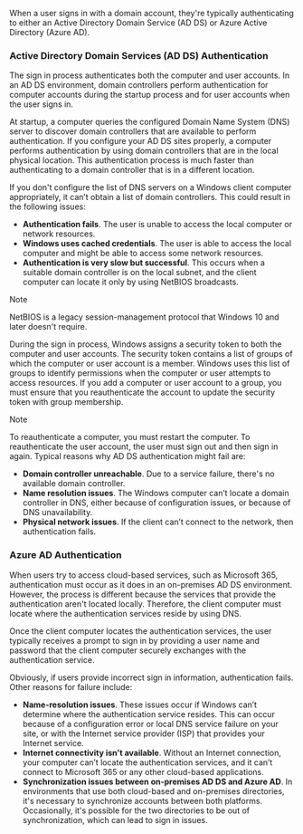 When a user signs in with a domain account, they're typically authenticating to either an Active Directory Domain Service (AD DS) or Azure Active Directory (Azure AD).

### Active Directory Domain Services (AD DS) Authentication

The sign in process authenticates both the computer and user accounts. In an AD DS environment, domain controllers perform authentication for computer accounts during the startup process and for user accounts when the user signs in.

At startup, a computer queries the configured Domain Name System (DNS) server to discover domain controllers that are available to perform authentication. If you configure your AD DS sites properly, a computer performs authentication by using domain controllers that are in the local physical location. This authentication process is much faster than authenticating to a domain controller that is in a different location.

If you don't configure the list of DNS servers on a Windows client computer appropriately, it can’t obtain a list of domain controllers. This could result in the following issues:

 -  **Authentication fails**. The user is unable to access the local computer or network resources.
 -  **Windows uses cached credentials**. The user is able to access the local computer and might be able to access some network resources.
 -  **Authentication is very slow but successful**. This occurs when a suitable domain controller is on the local subnet, and the client computer can locate it only by using NetBIOS broadcasts.

> [!NOTE]
> NetBIOS is a legacy session-management protocol that Windows 10 and later doesn't require.

During the sign in process, Windows assigns a security token to both the computer and user accounts. The security token contains a list of groups of which the computer or user account is a member. Windows uses this list of groups to identify permissions when the computer or user attempts to access resources. If you add a computer or user account to a group, you must ensure that you reauthenticate the account to update the security token with group membership.

> [!NOTE]
> To reauthenticate a computer, you must restart the computer. To reauthenticate the user account, the user must sign out and then sign in again. Typical reasons why AD DS authentication might fail are:

 -  **Domain controller unreachable**. Due to a service failure, there's no available domain controller.
 -  **Name resolution issues**. The Windows computer can’t locate a domain controller in DNS, either because of configuration issues, or because of DNS unavailability.
 -  **Physical network issues**. If the client can’t connect to the network, then authentication fails.

### Azure AD Authentication

When users try to access cloud-based services, such as Microsoft 365, authentication must occur as it does in an on-premises AD DS environment. However, the process is different because the services that provide the authentication aren't located locally. Therefore, the client computer must locate where the authentication services reside by using DNS.

Once the client computer locates the authentication services, the user typically receives a prompt to sign in by providing a user name and password that the client computer securely exchanges with the authentication service.

Obviously, if users provide incorrect sign in information, authentication fails. Other reasons for failure include:

 -  **Name-resolution issues**. These issues occur if Windows can’t determine where the authentication service resides. This can occur because of a configuration error or local DNS service failure on your site, or with the Internet service provider (ISP) that provides your Internet service.
 -  **Internet connectivity isn't available**. Without an Internet connection, your computer can’t locate the authentication services, and it can’t connect to Microsoft 365 or any other cloud-based applications.
 -  **Synchronization issues between on-premises AD DS and Azure AD**. In environments that use both cloud-based and on-premises directories, it's necessary to synchronize accounts between both platforms. Occasionally, it's possible for the two directories to be out of synchronization, which can lead to sign in issues.
